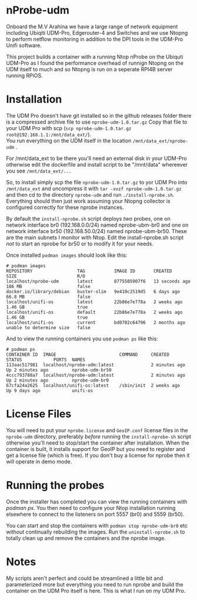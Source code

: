 # nProbe-udm

Onboard the M.V Arahina we have a large range of network equipment including Ubiqiti UDM-Pro, Edgerouter-4 and Switches and we use Ntopng to perform netflow monitoring in addition to the DPI tools in the UDM-Pro Unifi software. 

This project builds a container with a running Ntop nProbe on the Ubiquti UDM-Pro as I found the performance overhead of runnign Ntopng on the UDM itself to much and so Ntopng is run on a seperate RPI4B server running RPiOS.  

# Installation
The UDM Pro doesn't have git installed so in the github releases folder there is a compressed archive file to use ```nprobe-udm-1.0.tar.gz```
Copy that file to your UDM Pro with scp (```scp nprobe-udm-1.0.tar.gz root@192.168.1.1:/mnt/data_ext/```).  
You run everything on the UDM itself in the location ```/mnt/data_ext/nprobe-udm``` . 

For /mnt/data_ext to be there you'll need an external disk in your UDM-Pro otherwise edit the dockerfile and install script to be "/mnt/data" whereever you see ```/mnt/data_ext/...```  

So, to install simply scp the file ```nprobe-udm-1.0.tar.gz``` to yor UDM Pro into ```/mnt/data_ext``` and uncompress it with ```tar -xvzf nprobe-udm-1.0.tar.gz``` and then cd to the directory ```nprobe-udm``` and run ```./install-nprobe.sh```.  Everything should then just work assuming your Ntopng collector is configured correctly for these nprobe instances.

By default the ```install-nprobe.sh``` script deploys *two* probes, one on network interface br0 (192.168.0.0/24) named nprobe-ubm-br0 and one on network interface br50 (192.168.50.0/24) named nprobe-ubm-br50.  These are the main subnets I monitor with Ntop.  Edit the install-nprobe.sh script *not* to start an nprobe for br50 or to modify it for your needs.

Once installed ```podman images``` should look like this:

```
# podman images
REPOSITORY                 TAG           IMAGE ID       CREATED          SIZE                       R/O
localhost/nprobe-udm       latest        8775505907f6   13 seconds ago   186 MB                     false
docker.io/library/debian   buster-slim   9e410c2519d5   6 days ago       66.8 MB                    false
localhost/unifi-os         latest        22b86e7e778a   2 weeks ago      1.46 GB                    true
localhost/unifi-os         default       22b86e7e778a   2 weeks ago      1.46 GB                    true
localhost/unifi-os         current       bd0702c64796   2 months ago     unable to determine size   false
```
And  to view the running containers you use ```podman ps``` like this:
```
# podman ps
CONTAINER ID  IMAGE                        COMMAND     CREATED        STATUS            PORTS  NAMES
113aac517981  localhost/nprobe-udm:latest              2 minutes ago  Up 2 minutes ago         nprobe-udm-br50
4ccc793788a7  localhost/nprobe-udm:latest              2 minutes ago  Up 2 minutes ago         nprobe-udm-br0
67cfa24a2625  localhost/unifi-os:latest    /sbin/init  2 weeks ago    Up 9 days ago            unifi-os
```
# License Files
You will need to put your ```nprobe.license``` and ```GeoIP.conf``` license files in the ```nprobe-udm``` directory, preferably *before* running the ```install-nprobe-sh``` script otherwise you'll need to stop/start the container after installation.  When the container is built, it installs support for GeoIP but you need to register and get a license file (which is free).  If you don't buy a license for nprobe then it will operate in demo mode.

# Running the probes
Once the installer has completed you can view the running containers with *podman ps*.  You then need to configure your Ntop installation running elsewhere to connect to the listeners on port 5557 (br0) and 5559 (br50). 

You can start and stop the containers with ```podman stop nprobe-udm-br0``` etc without continually rebuilding the images.  Run the ```uninstall-nprobe.sh``` to totally clean up and remove the containers and the nprobe image.

# Notes
My scripts aren't perfect and could be streamlined a little bit and parameterized more but everything you need to run nprobe and build the container on the UDM Pro itself is here.  This is what I run on my UDM Pro. 
